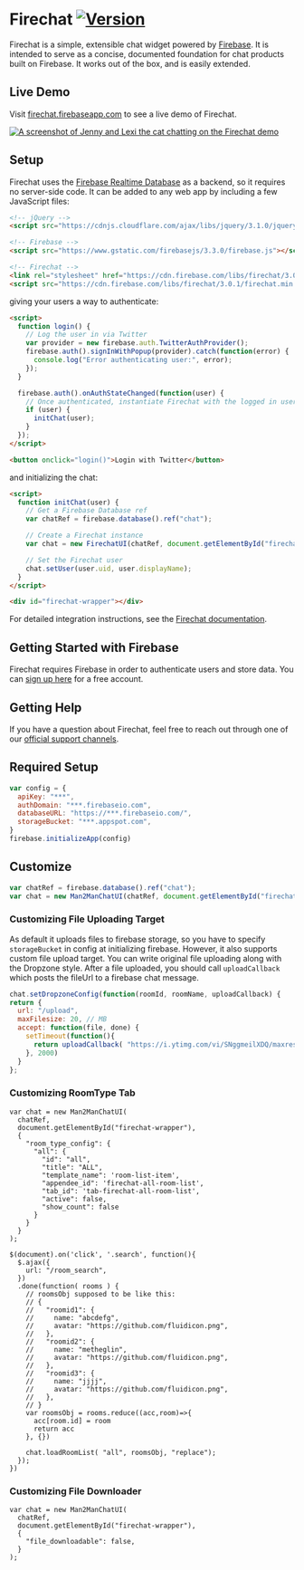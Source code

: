 # Firechat [![Version](https://badge.fury.io/gh/firebase%2Ffirechat.svg)](http://badge.fury.io/gh/firebase%2Ffirechat)

Firechat is a simple, extensible chat widget powered by
[Firebase](https://firebase.google.com/?utm_source=firechat). It is intended to serve as a concise,
documented foundation for chat products built on Firebase. It works out of the box, and is easily
extended.

## Live Demo

Visit [firechat.firebaseapp.com](https://firechat.firebaseapp.com/) to see a live demo of Firechat.

[![A screenshot of Jenny and Lexi the cat chatting on the Firechat demo](screenshot.png)](https://firechat.firebaseapp.com/)

## Setup

Firechat uses the [Firebase Realtime Database](https://firebase.google.com/docs/database/?utm_source=firechat)
as a backend, so it requires no server-side code. It can be added to any web app by including a few
JavaScript files:

```HTML
<!-- jQuery -->
<script src="https://cdnjs.cloudflare.com/ajax/libs/jquery/3.1.0/jquery.min.js"></script>

<!-- Firebase -->
<script src="https://www.gstatic.com/firebasejs/3.3.0/firebase.js"></script>

<!-- Firechat -->
<link rel="stylesheet" href="https://cdn.firebase.com/libs/firechat/3.0.1/firechat.min.css" />
<script src="https://cdn.firebase.com/libs/firechat/3.0.1/firechat.min.js"></script>
```

giving your users a way to authenticate:

```HTML
<script>
  function login() {
    // Log the user in via Twitter
    var provider = new firebase.auth.TwitterAuthProvider();
    firebase.auth().signInWithPopup(provider).catch(function(error) {
      console.log("Error authenticating user:", error);
    });
  }

  firebase.auth().onAuthStateChanged(function(user) {
    // Once authenticated, instantiate Firechat with the logged in user
    if (user) {
      initChat(user);
    }
  });
</script>

<button onclick="login()">Login with Twitter</button>
```

and initializing the chat:

```HTML
<script>
  function initChat(user) {
    // Get a Firebase Database ref
    var chatRef = firebase.database().ref("chat");

    // Create a Firechat instance
    var chat = new FirechatUI(chatRef, document.getElementById("firechat-wrapper"));

    // Set the Firechat user
    chat.setUser(user.uid, user.displayName);
  }
</script>

<div id="firechat-wrapper"></div>
```

For detailed integration instructions, see the [Firechat documentation](https://firechat.firebaseapp.com/docs/).

## Getting Started with Firebase

Firechat requires Firebase in order to authenticate users and store data. You can
[sign up here](https://console.firebase.google.com/?utm_source=firechat) for a free account.

## Getting Help

If you have a question about Firechat, feel free to reach out through one of our
[official support channels](https://firebase.google.com/support/?utm_source=firechat).

## Required Setup

```js
var config = {
  apiKey: "***",
  authDomain: "***.firebaseio.com",
  databaseURL: "https://***.firebaseio.com/",
  storageBucket: "***.appspot.com",
}
firebase.initializeApp(config)
```

## Customize

```js
var chatRef = firebase.database().ref("chat");
var chat = new Man2ManChatUI(chatRef, document.getElementById("firechat-wrapper"));
```

### Customizing File Uploading Target

As default it uploads files to firebase storage, so you have to specify `storageBucket` in config at initializing firebase.
However, it also supports custom file upload target. You can write original file uploading along with the Dropzone style. After a file uploaded, you should call `uploadCallback` which posts the fileUrl to a firebase chat message.

```js
chat.setDropzoneConfig(function(roomId, roomName, uploadCallback) {
return {
  url: "/upload",
  maxFilesize: 20, // MB
  accept: function(file, done) {
    setTimeout(function(){
      return uploadCallback( "https://i.ytimg.com/vi/SNggmeilXDQ/maxresdefault.jpg" );
    }, 2000)
  }
};
```

### Customizing RoomType Tab

```
var chat = new Man2ManChatUI(
  chatRef, 
  document.getElementById("firechat-wrapper"),
  {
    "room_type_config": {
      "all": {
        "id": "all",
        "title": "ALL",
        "template_name": 'room-list-item',
        "appendee_id": 'firechat-all-room-list',
        "tab_id": 'tab-firechat-all-room-list',
        "active": false,
        "show_count": false
      }
    }
  }
);
```

```
$(document).on('click', '.search', function(){
  $.ajax({
    url: "/room_search",
  })
  .done(function( rooms ) {
    // roomsObj supposed to be like this:
    // {
    //   "roomid1": {
    //     name: "abcdefg",
    //     avatar: "https://github.com/fluidicon.png",
    //   },
    //   "roomid2": {
    //     name: "metheglin",
    //     avatar: "https://github.com/fluidicon.png",
    //   },
    //   "roomid3": {
    //     name: "jjjj",
    //     avatar: "https://github.com/fluidicon.png",
    //   },
    // }
    var roomsObj = rooms.reduce((acc,room)=>{
      acc[room.id] = room
      return acc
    }, {})

    chat.loadRoomList( "all", roomsObj, "replace");
  });
})
```

### Customizing File Downloader

```
var chat = new Man2ManChatUI(
  chatRef, 
  document.getElementById("firechat-wrapper"),
  {
    "file_downloadable": false,
  }
);
```
